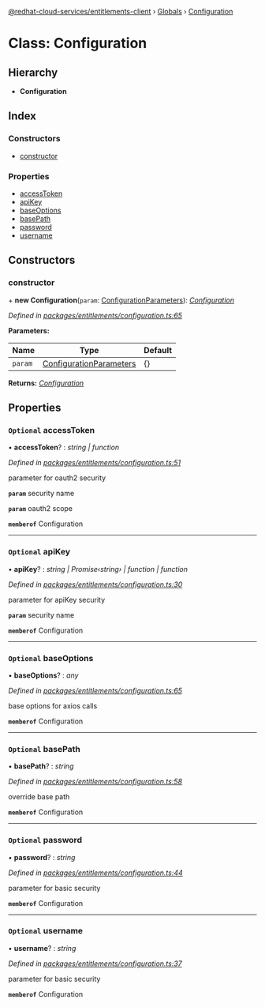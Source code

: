 [@redhat-cloud-services/entitlements-client](../README.md) › [Globals](../globals.md) › [Configuration](configuration.md)

# Class: Configuration

## Hierarchy

* **Configuration**

## Index

### Constructors

* [constructor](configuration.md#constructor)

### Properties

* [accessToken](configuration.md#optional-accesstoken)
* [apiKey](configuration.md#optional-apikey)
* [baseOptions](configuration.md#optional-baseoptions)
* [basePath](configuration.md#optional-basepath)
* [password](configuration.md#optional-password)
* [username](configuration.md#optional-username)

## Constructors

###  constructor

\+ **new Configuration**(`param`: [ConfigurationParameters](../interfaces/configurationparameters.md)): *[Configuration](configuration.md)*

*Defined in [packages/entitlements/configuration.ts:65](https://github.com/fhlavac/javascript-clients/blob/master/packages/entitlements/configuration.ts#L65)*

**Parameters:**

Name | Type | Default |
------ | ------ | ------ |
`param` | [ConfigurationParameters](../interfaces/configurationparameters.md) | {} |

**Returns:** *[Configuration](configuration.md)*

## Properties

### `Optional` accessToken

• **accessToken**? : *string | function*

*Defined in [packages/entitlements/configuration.ts:51](https://github.com/fhlavac/javascript-clients/blob/master/packages/entitlements/configuration.ts#L51)*

parameter for oauth2 security

**`param`** security name

**`param`** oauth2 scope

**`memberof`** Configuration

___

### `Optional` apiKey

• **apiKey**? : *string | Promise‹string› | function | function*

*Defined in [packages/entitlements/configuration.ts:30](https://github.com/fhlavac/javascript-clients/blob/master/packages/entitlements/configuration.ts#L30)*

parameter for apiKey security

**`param`** security name

**`memberof`** Configuration

___

### `Optional` baseOptions

• **baseOptions**? : *any*

*Defined in [packages/entitlements/configuration.ts:65](https://github.com/fhlavac/javascript-clients/blob/master/packages/entitlements/configuration.ts#L65)*

base options for axios calls

**`memberof`** Configuration

___

### `Optional` basePath

• **basePath**? : *string*

*Defined in [packages/entitlements/configuration.ts:58](https://github.com/fhlavac/javascript-clients/blob/master/packages/entitlements/configuration.ts#L58)*

override base path

**`memberof`** Configuration

___

### `Optional` password

• **password**? : *string*

*Defined in [packages/entitlements/configuration.ts:44](https://github.com/fhlavac/javascript-clients/blob/master/packages/entitlements/configuration.ts#L44)*

parameter for basic security

**`memberof`** Configuration

___

### `Optional` username

• **username**? : *string*

*Defined in [packages/entitlements/configuration.ts:37](https://github.com/fhlavac/javascript-clients/blob/master/packages/entitlements/configuration.ts#L37)*

parameter for basic security

**`memberof`** Configuration
